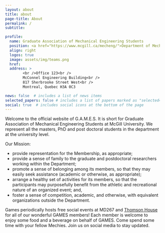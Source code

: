 ```yaml
---
layout: about
title: about
page-title: About
permalink: /
subtitle:

profile:
  name: Graduate Association of Mechanical Engineering Students
  position: <a href="https://www.mcgill.ca/mecheng/">Department of Mechanical Engineering</a> <br /><a href="https://www.mcgill.ca/">McGill University</a>
  align: right
  logos: true
  image: assets/img/teams.png
  href: 
  address: >
        <br />Office 123<br />
        McConnel Engineering Building<br />
        817 Sherbrooke Street West<br />        
        Montreal, Quebec H3A 0C3    

news: false  # includes a list of news items
selected_papers: false # includes a list of papers marked as "selected={true}"
social: true  # includes social icons at the bottom of the page
---
```


Welcome to the official website of G.A.M.E.S. It is short for Graduate Association of Mechanical Engineering Students at McGill University. We represent all the masters, PhD and post doctoral students in the department at the university level. 

Our Mission:

- provide representation for the Membership, as appropriate;
- provide a sense of family to the graduate and postdoctoral researchers working within the Department;
- promote a sense of belonging among its members, so that they may easily seek assistance (academic or otherwise, as appropriate);
- arrange a healthy set of activities for its members, so that the participants may purposefully benefit from the athletic and recreational nature of an organized event; and,
- foster a sense of competition, academic, and otherwise, with equivalent organizations outside the Department.


Games periodically hosts free social events at MD267 and [Thomson House](http://thomsonhouse.ca/home) for all of our wonderful GAMES members! Each member is welcome to enjoy some food and a beverage on behalf of GAMES. Come spend some time with your fellow Mechies. Join us on social media to stay updated.


